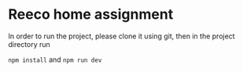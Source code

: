 # Reeco home assignment

In order to run the project, please clone it using git, then in the project directory run

`npm install` and `npm run dev`
